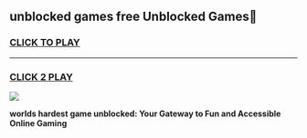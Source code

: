 
## unblocked games free Unblocked Games👋
<h3>
<a href="https://premium.freeplayer.one?title=unblocked_games_free&ref=16F">CLICK TO PLAY</a></h3>
<hr>

<h3>
<a href="https://premium.freeplayer.one?title=unblocked_games_free&ref=16F">CLICK 2 PLAY</a>
  
</h3>

<a href="https://premium.freeplayer.one?title=unblocked_games_free&ref=16F/"><img src="https://clearcache.store/games.png"></a>


**worlds hardest game unblocked: Your Gateway to Fun and Accessible Online Gaming**
